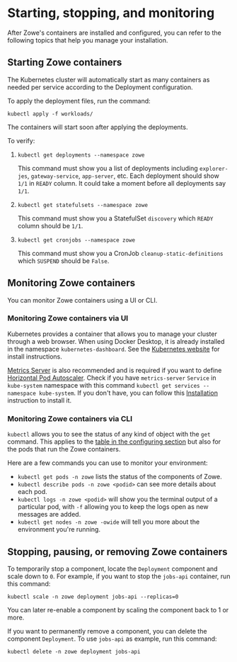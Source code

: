 # Starting, stopping, and monitoring

After Zowe's containers are installed and configured, you can refer to the following topics that help you manage your installation.

## Starting Zowe containers

The Kubernetes cluster will automatically start as many containers as needed per service according to the Deployment configuration.

To apply the deployment files, run the command:

```
kubectl apply -f workloads/
```

The containers will start soon after applying the deployments.

To verify:

1. `kubectl get deployments --namespace zowe`
   
   This command must show you a list of deployments including `explorer-jes`, `gateway-service`, `app-server`, etc. Each deployment should show `1/1` in `READY` column. It could take a moment before all deployments say `1/1`.

2. `kubectl get statefulsets --namespace zowe`

   This command must show you a StatefulSet `discovery` which `READY` column should be `1/1`.

3. `kubectl get cronjobs --namespace zowe`
   
   This command must show you a CronJob `cleanup-static-definitions` which `SUSPEND` should be `False`.

## Monitoring Zowe containers

You can monitor Zowe containers using a UI or CLI.

### Monitoring Zowe containers via UI

Kubernetes provides a container that allows you to manage your cluster through a web browser. When using Docker Desktop, it is already installed in the namespace `kubernetes-dashboard`. See the [Kubernetes website](https://kubernetes.io/docs/tasks/access-application-cluster/web-ui-dashboard/) for install instructions.

[Metrics Server](https://github.com/kubernetes-sigs/metrics-server) is also recommended and is required if you want to define [Horizontal Pod Autoscaler](https://kubernetes.io/docs/tasks/run-application/horizontal-pod-autoscale/). Check if you have `metrics-server` `Service` in `kube-system` namespace with this command `kubectl get services --namespace kube-system`. If you don't have, you can follow this [Installation](https://github.com/kubernetes-sigs/metrics-server#installation) instruction to install it.

### Monitoring Zowe containers via CLI

`kubectl` allows you to see the status of any kind of object with the `get` command. This applies to the [table in the configuring section](#configuring) but also for the pods that run the Zowe containers.

Here are a few commands you can use to monitor your environment:

* `kubectl get pods -n zowe` lists the status of the components of Zowe.
* `kubectl describe pods -n zowe <podid>` can see more details about each pod.
* `kubectl logs -n zowe <podid>` will show you the terminal output of a particular pod, with `-f` allowing you to keep the logs open as new messages are added.
* `kubectl get nodes -n zowe -owide` will tell you more about the environment you're running.

## Stopping, pausing, or removing Zowe containers

To temporarily stop a component, locate the `Deployment` component and scale down to `0`. For example, if you want to stop the `jobs-api` container, run this command:

```
kubectl scale -n zowe deployment jobs-api --replicas=0
```

You can later re-enable a component by scaling the component back to 1 or more.

If you want to permanently remove a component, you can delete the component `Deployment`. To use `jobs-api` as example, run this command:

```
kubectl delete -n zowe deployment jobs-api
```
